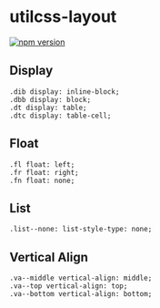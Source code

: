 # utilcss-layout

[![npm version](https://badge.fury.io/js/utilcss-layout.svg)](http://badge.fury.io/js/utilcss-layout)

## Display 
```
.dib display: inline-block;
.dbb display: block;
.dt display: table;
.dtc display: table-cell;
```

## Float
```
.fl float: left;
.fr float: right;
.fn float: none;
```        

## List
```
.list--none: list-style-type: none;
```

## Vertical Align
```
.va--middle vertical-align: middle;
.va--top vertical-align: top;
.va--bottom vertical-align: bottom;
```
